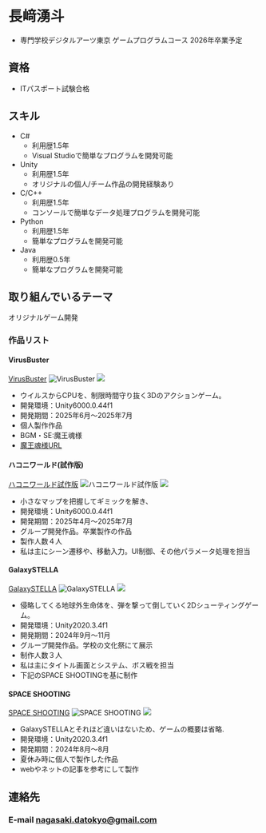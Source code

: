 # 長﨑湧斗
- 専門学校デジタルアーツ東京 ゲームプログラムコース 2026年卒業予定

## 資格
- ITパスポート試験合格

## スキル
- C#
  - 利用歴1.5年
  - Visual Studioで簡単なプログラムを開発可能
- Unity
  - 利用歴1.5年
  - オリジナルの個人/チーム作品の開発経験あり
- C/C++
  - 利用歴1.5年
  - コンソールで簡単なデータ処理プログラムを開発可能
- Python
  - 利用歴1.5年
  - 簡単なプログラムを開発可能
- Java
  - 利用歴0.5年 
  - 簡単なプログラムを開発可能

## 取り組んでいるテーマ
オリジナルゲーム開発

### 作品リスト
#### VirusBuster
[VirusBuster](https://unityroom.com/games/virus)
<img src="image/virus01.jpg" alt="VirusBuster">
<img src="image/virus02.png">
- ウイルスからCPUを、制限時間守り抜く3Dのアクションゲーム。
- 開発環境：Unity6000.0.44f1
- 開発期間：2025年6月～2025年7月
- 個人製作作品
- BGM・SE:魔王魂様
- [魔王魂様URL](https://maou.audio/)

#### ハコニワールド(試作版)
[ハコニワールド試作版](https://unityroom.com/games/hakoniworld)
<img src="image/hakoni01.jpg" alt="ハコニワールド試作版">
<img src="image/hakoni02.png">
- 小さなマップを把握してギミックを解き、
- 開発環境：Unity6000.0.44f1
- 開発期間：2025年4月～2025年7月
- グループ開発作品。卒業製作の作品
- 製作人数４人
- 私は主にシーン遷移や、移動入力。UI制御、その他パラメータ処理を担当

#### GalaxySTELLA
[GalaxySTELLA](https://unityroom.com/games/galaste)
<img src="image/galaxy.png" alt="GalaxySTELLA">
<img src="image/galaxy4.png">

- 侵略してくる地球外生命体を、弾を撃って倒していく2Dシューティングゲーム。
- 開発環境：Unity2020.3.4f1
- 開発期間：2024年9月～11月
- グループ開発作品。学校の文化祭にて展示
- 制作人数３人
- 私は主にタイトル画面とシステム、ボス戦を担当
- 下記のSPACE SHOOTINGを基に制作

#### SPACE SHOOTING
[SPACE SHOOTING](https://unityroom.com/games/spashoo)
<img src="image/space.png" alt="SPACE SHOOTING">
<img src="image/space2.png">

- GalaxySTELLAとそれほど違いはないため、ゲームの概要は省略.
- 開発環境：Unity2020.3.4f1
- 開発期間：2024年8月～8月
- 夏休み時に個人で製作した作品
- webやネットの記事を参考にして製作

## 連絡先
### E-mail [nagasaki.datokyo@gmail.com](nagasaki.datokyo@gmail.com)
